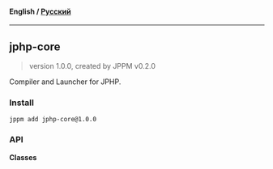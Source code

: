 #### **English** / [Русский](README.ru.md)

---

## jphp-core
> version 1.0.0, created by JPPM v0.2.0

Compiler and Launcher for JPHP.

### Install
```
jppm add jphp-core@1.0.0
```

### API
**Classes**